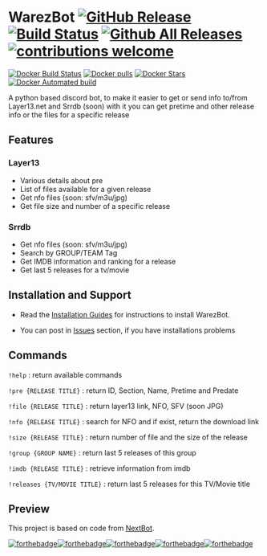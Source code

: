 # WarezBot [![GitHub Release](https://img.shields.io/github/release/enzobes/WarezBot.svg)](https://github.com/enzobes/WarezBot/releases) [![Build Status](https://travis-ci.org/enzobes/WarezBot.svg?branch=master)](https://travis-ci.org/enzobes/WarezBot) [![Github All Releases](https://img.shields.io/github/downloads/enzobes/WarezBot/total.svg)](https://github.com/enzobes/WarezBot/releases) [![contributions welcome](https://img.shields.io/badge/contributions-welcome-brightgreen.svg?style=flat)](https://github.com/enzobes/WarezBot/issues)

[![Docker Build Status](https://img.shields.io/docker/build/enzobes/warezbot.svg)](https://hub.docker.com/r/enzobes/warezbot)
[![Docker pulls](https://img.shields.io/docker/pulls/enzobes/warezbot.svg)](https://hub.docker.com/r/enzobes/warezbot/)
[![Docker Stars](https://img.shields.io/docker/stars/enzobes/warezbot.svg)](https://hub.docker.com/r/enzobes/warezbot) 
[![Docker Automated build](https://img.shields.io/docker/automated/enzobes/warezbot.svg)](https://hub.docker.com/r/enzobes/warezbot)


A python based discord bot, to make it easier to get or send info to/from Layer13.net and Srrdb (soon) with it you can get pretime and other release info or the files for a specific release 




## Features
### Layer13

* Various details about pre
* List of files available for a given release
* Get nfo files (soon: sfv/m3u/jpg)
* Get file size and number of a specific release

### Srrdb
* Get nfo files (soon: sfv/m3u/jpg)
* Search by GROUP/TEAM Tag
* Get IMDB information and ranking for a release
* Get last 5 releases for a tv/movie

## Installation and Support

* Read the [Installation Guides](https://github.com/enzobes/WarezBot/wiki) for instructions to install WarezBot.

* You can post in [Issues](https://github.com/enzobes/WarezBot/issues) section, if you have installations problems


## Commands
`!help` : return available commands

`!pre {RELEASE TITLE}` : return ID, Section, Name, Pretime and Predate

`!file {RELEASE TITLE}` : return layer13 link, NFO, SFV (soon JPG)

`!nfo {RELEASE TITLE}` : search for NFO and if exist, return the download link

`!size {RELEASE TITLE}` : return number of file and the size of the release 

`!group {GROUP NAME}` : return last 5 releases of this group 

`!imdb {RELEASE TITLE}` : retrieve information from imdb

`!releases {TV/MOVIE TITLE}` : return last 5 releases for this TV/Movie title


## Preview


This project is based on code from [NextBot](https://skygen.me/fr/NextBot/).

[![forthebadge](https://forthebadge.com/images/badges/built-with-love.svg)](https://forthebadge.com)[![forthebadge](https://forthebadge.com/images/badges/made-with-python.svg)](https://forthebadge.com)[![forthebadge](https://forthebadge.com/images/badges/powered-by-netflix.svg)](https://forthebadge.com)[![forthebadge](https://forthebadge.com/images/badges/ages-18.svg)](https://forthebadge.com)[![forthebadge](https://forthebadge.com/images/badges/gluten-free.svg)](https://forthebadge.com)
